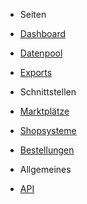 <!-- docs/_sidebar.md -->

- Seiten
- [Dashboard](/)
- [Datenpool](datapool/)
- [Exports](export/)

- Schnittstellen
- [Marktplätze](interface/marketplace.md)
- [Shopsysteme](interface/shops.md)
- [Bestellungen](interface/order.md)

- Allgemeines
- [API](api/)